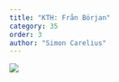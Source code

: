 ```yaml
---
title: "KTH: Från Början"
category: 35
order: 3
author: "Simon Carelius"
---
```


<img style="max-height: 100%" src="https://dbuggen.s3-eu-west-1.amazonaws.com/infographics/infographic_kth_fran_borjan.png">